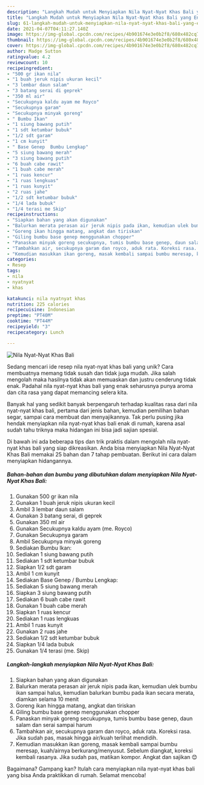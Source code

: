 ```yaml
---
description: "Langkah Mudah untuk Menyiapkan Nila Nyat-Nyat Khas Bali yang Enak"
title: "Langkah Mudah untuk Menyiapkan Nila Nyat-Nyat Khas Bali yang Enak"
slug: 61-langkah-mudah-untuk-menyiapkan-nila-nyat-nyat-khas-bali-yang-enak
date: 2021-04-07T04:11:27.140Z
image: https://img-global.cpcdn.com/recipes/4b901674e3e0b2f8/680x482cq70/nila-nyat-nyat-khas-bali-foto-resep-utama.jpg
thumbnail: https://img-global.cpcdn.com/recipes/4b901674e3e0b2f8/680x482cq70/nila-nyat-nyat-khas-bali-foto-resep-utama.jpg
cover: https://img-global.cpcdn.com/recipes/4b901674e3e0b2f8/680x482cq70/nila-nyat-nyat-khas-bali-foto-resep-utama.jpg
author: Madge Sutton
ratingvalue: 4.2
reviewcount: 10
recipeingredient:
- "500 gr ikan nila"
- "1 buah jeruk nipis ukuran kecil"
- "3 lembar daun salam"
- "3 batang serai di geprek"
- "350 ml air"
- "Secukupnya kaldu ayam me Royco"
- "Secukupnya garam"
- "Secukupnya minyak goreng"
- " Bumbu Ikan"
- "1 siung bawang putih"
- "1 sdt ketumbar bubuk"
- "1/2 sdt garam"
- "1 cm kunyit"
- " Base Genep  Bumbu Lengkap"
- "5 siung bawang merah"
- "3 siung bawang putih"
- "6 buah cabe rawit"
- "1 buah cabe merah"
- "1 ruas kencur"
- "1 ruas lengkuas"
- "1 ruas kunyit"
- "2 ruas jahe"
- "1/2 sdt ketumbar bubuk"
- "1/4 lada bubuk"
- "1/4 terasi me Skip"
recipeinstructions:
- "Siapkan bahan yang akan digunakan"
- "Balurkan merata perasan air jeruk nipis pada ikan, kemudian ulek bumbu ikan sampai halus, kemudian balurkan bumbu pada ikan secara merata, diamkan selama 10 menit"
- "Goreng ikan hingga matang, angkat dan tiriskan"
- "Giling bumbu base genep menggunakan chopper"
- "Panaskan minyak goreng secukupnya, tumis bumbu base genep, daun salam dan serai sampai harum"
- "Tambahkan air, secukupnya garam dan royco, aduk rata. Koreksi rasa. Jika sudah pas, masak hingga air/kuah terlihat mendidih."
- "Kemudian masukkan ikan goreng, masak kembali sampai bumbu meresap, kuah/airnya berkurang/menyusut. Sebelum diangkat, koreksi kembali rasanya. Jika sudah pas, matikan kompor. Angkat dan sajikan 😊"
categories:
- Resep
tags:
- nila
- nyatnyat
- khas

katakunci: nila nyatnyat khas 
nutrition: 225 calories
recipecuisine: Indonesian
preptime: "PT40M"
cooktime: "PT44M"
recipeyield: "3"
recipecategory: Lunch

---
```



![Nila Nyat-Nyat Khas Bali](https://img-global.cpcdn.com/recipes/4b901674e3e0b2f8/680x482cq70/nila-nyat-nyat-khas-bali-foto-resep-utama.jpg)

Sedang mencari ide resep nila nyat-nyat khas bali yang unik? Cara membuatnya memang tidak susah dan tidak juga mudah. Jika salah mengolah maka hasilnya tidak akan memuaskan dan justru cenderung tidak enak. Padahal nila nyat-nyat khas bali yang enak seharusnya punya aroma dan cita rasa yang dapat memancing selera kita.

Banyak hal yang sedikit banyak berpengaruh terhadap kualitas rasa dari nila nyat-nyat khas bali, pertama dari jenis bahan, kemudian pemilihan bahan segar, sampai cara membuat dan menyajikannya. Tak perlu pusing jika hendak menyiapkan nila nyat-nyat khas bali enak di rumah, karena asal sudah tahu triknya maka hidangan ini bisa jadi sajian spesial.




Di bawah ini ada beberapa tips dan trik praktis dalam mengolah nila nyat-nyat khas bali yang siap dikreasikan. Anda bisa menyiapkan Nila Nyat-Nyat Khas Bali memakai 25 bahan dan 7 tahap pembuatan. Berikut ini cara dalam menyiapkan hidangannya.

<!--inarticleads1-->

##### Bahan-bahan dan bumbu yang dibutuhkan dalam menyiapkan Nila Nyat-Nyat Khas Bali:

1. Gunakan 500 gr ikan nila
1. Gunakan 1 buah jeruk nipis ukuran kecil
1. Ambil 3 lembar daun salam
1. Gunakan 3 batang serai, di geprek
1. Gunakan 350 ml air
1. Gunakan Secukupnya kaldu ayam (me. Royco)
1. Gunakan Secukupnya garam
1. Ambil Secukupnya minyak goreng
1. Sediakan  Bumbu Ikan:
1. Sediakan 1 siung bawang putih
1. Sediakan 1 sdt ketumbar bubuk
1. Siapkan 1/2 sdt garam
1. Ambil 1 cm kunyit
1. Sediakan  Base Genep / Bumbu Lengkap:
1. Sediakan 5 siung bawang merah
1. Siapkan 3 siung bawang putih
1. Sediakan 6 buah cabe rawit
1. Gunakan 1 buah cabe merah
1. Siapkan 1 ruas kencur
1. Sediakan 1 ruas lengkuas
1. Ambil 1 ruas kunyit
1. Gunakan 2 ruas jahe
1. Sediakan 1/2 sdt ketumbar bubuk
1. Siapkan 1/4 lada bubuk
1. Gunakan 1/4 terasi (me. Skip)




<!--inarticleads2-->

##### Langkah-langkah menyiapkan Nila Nyat-Nyat Khas Bali:

1. Siapkan bahan yang akan digunakan
1. Balurkan merata perasan air jeruk nipis pada ikan, kemudian ulek bumbu ikan sampai halus, kemudian balurkan bumbu pada ikan secara merata, diamkan selama 10 menit
1. Goreng ikan hingga matang, angkat dan tiriskan
1. Giling bumbu base genep menggunakan chopper
1. Panaskan minyak goreng secukupnya, tumis bumbu base genep, daun salam dan serai sampai harum
1. Tambahkan air, secukupnya garam dan royco, aduk rata. Koreksi rasa. Jika sudah pas, masak hingga air/kuah terlihat mendidih.
1. Kemudian masukkan ikan goreng, masak kembali sampai bumbu meresap, kuah/airnya berkurang/menyusut. Sebelum diangkat, koreksi kembali rasanya. Jika sudah pas, matikan kompor. Angkat dan sajikan 😊




Bagaimana? Gampang kan? Itulah cara menyiapkan nila nyat-nyat khas bali yang bisa Anda praktikkan di rumah. Selamat mencoba!
